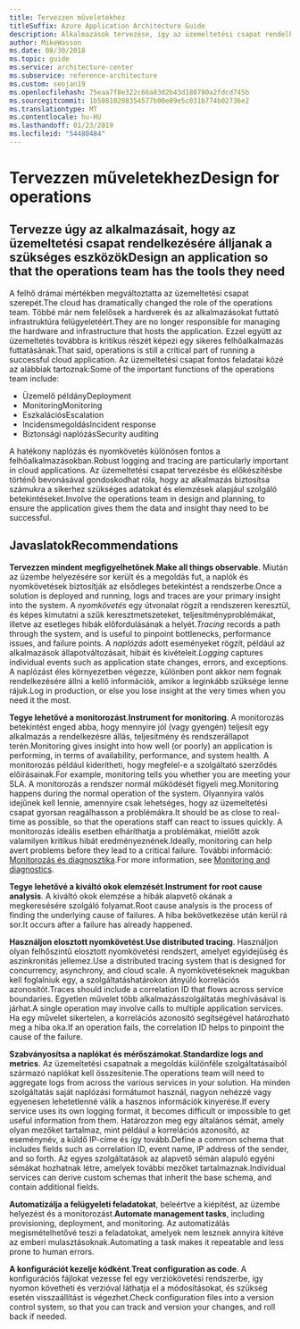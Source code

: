 ```yaml
---
title: Tervezzen műveletekhez
titleSuffix: Azure Application Architecture Guide
description: Alkalmazások tervezése, így az üzemeltetési csapat rendelkezésére álljanak a szükséges eszközök.
author: MikeWasson
ms.date: 08/30/2018
ms.topic: guide
ms.service: architecture-center
ms.subservice: reference-architecture
ms.custom: seojan19
ms.openlocfilehash: 75eaa7f8e322c66a83d2b43d180780a2fdcd745b
ms.sourcegitcommit: 1b50810208354577b00e89e5c031b774b02736e2
ms.translationtype: MT
ms.contentlocale: hu-HU
ms.lasthandoff: 01/23/2019
ms.locfileid: "54480484"
---
```

# <a name="design-for-operations"></a><span data-ttu-id="ea3e4-103">Tervezzen műveletekhez</span><span class="sxs-lookup"><span data-stu-id="ea3e4-103">Design for operations</span></span>

## <a name="design-an-application-so-that-the-operations-team-has-the-tools-they-need"></a><span data-ttu-id="ea3e4-104">Tervezze úgy az alkalmazásait, hogy az üzemeltetési csapat rendelkezésére álljanak a szükséges eszközök</span><span class="sxs-lookup"><span data-stu-id="ea3e4-104">Design an application so that the operations team has the tools they need</span></span>

<span data-ttu-id="ea3e4-105">A felhő drámai mértékben megváltoztatta az üzemeltetési csapat szerepét.</span><span class="sxs-lookup"><span data-stu-id="ea3e4-105">The cloud has dramatically changed the role of the operations team.</span></span> <span data-ttu-id="ea3e4-106">Többé már nem felelősek a hardverek és az alkalmazásokat futtató infrastruktúra felügyeletéért.</span><span class="sxs-lookup"><span data-stu-id="ea3e4-106">They are no longer responsible for managing the hardware and infrastructure that hosts the application.</span></span>  <span data-ttu-id="ea3e4-107">Ezzel együtt az üzemeltetés továbbra is kritikus részét képezi egy sikeres felhőalkalmazás futtatásának.</span><span class="sxs-lookup"><span data-stu-id="ea3e4-107">That said, operations is still a critical part of running a successful cloud application.</span></span> <span data-ttu-id="ea3e4-108">Az üzemeltetési csapat fontos feladatai közé az alábbiak tartoznak:</span><span class="sxs-lookup"><span data-stu-id="ea3e4-108">Some of the important functions of the operations team include:</span></span>

- <span data-ttu-id="ea3e4-109">Üzemelő példány</span><span class="sxs-lookup"><span data-stu-id="ea3e4-109">Deployment</span></span>
- <span data-ttu-id="ea3e4-110">Monitoring</span><span class="sxs-lookup"><span data-stu-id="ea3e4-110">Monitoring</span></span>
- <span data-ttu-id="ea3e4-111">Eszkalációs</span><span class="sxs-lookup"><span data-stu-id="ea3e4-111">Escalation</span></span>
- <span data-ttu-id="ea3e4-112">Incidensmegoldás</span><span class="sxs-lookup"><span data-stu-id="ea3e4-112">Incident response</span></span>
- <span data-ttu-id="ea3e4-113">Biztonsági naplózás</span><span class="sxs-lookup"><span data-stu-id="ea3e4-113">Security auditing</span></span>

<span data-ttu-id="ea3e4-114">A hatékony naplózás és nyomkövetés különösen fontos a felhőalkalmazásokban.</span><span class="sxs-lookup"><span data-stu-id="ea3e4-114">Robust logging and tracing are particularly important in cloud applications.</span></span> <span data-ttu-id="ea3e4-115">Az üzemeltetési csapat tervezésbe és előkészítésbe történő bevonásával gondoskodhat róla, hogy az alkalmazás biztosítsa számukra a sikerhez szükséges adatokat és elemzések alapjául szolgáló betekintéseket.</span><span class="sxs-lookup"><span data-stu-id="ea3e4-115">Involve the operations team in design and planning, to ensure the application gives them the data and insight thay need to be successful.</span></span>  <!-- to do: Link to DevOps checklist -->

## <a name="recommendations"></a><span data-ttu-id="ea3e4-116">Javaslatok</span><span class="sxs-lookup"><span data-stu-id="ea3e4-116">Recommendations</span></span>

<span data-ttu-id="ea3e4-117">**Tervezzen mindent megfigyelhetőnek**.</span><span class="sxs-lookup"><span data-stu-id="ea3e4-117">**Make all things observable**.</span></span> <span data-ttu-id="ea3e4-118">Miután az üzembe helyezésére sor került és a megoldás fut, a naplók és nyomkövetések biztosítják az elsődleges betekintést a rendszerbe.</span><span class="sxs-lookup"><span data-stu-id="ea3e4-118">Once a solution is deployed and running, logs and traces are your primary insight into the system.</span></span> <span data-ttu-id="ea3e4-119">A *nyomkövetés* egy útvonalat rögzít a rendszeren keresztül, és képes kimutatni a szűk keresztmetszeteket, teljesítményproblémákat, illetve az esetleges hibák előfordulásának a helyét.</span><span class="sxs-lookup"><span data-stu-id="ea3e4-119">*Tracing* records a path through the system, and is useful to pinpoint bottlenecks, performance issues, and failure points.</span></span> <span data-ttu-id="ea3e4-120">A *naplózás* adott eseményeket rögzít, például az alkalmazások állapotváltozásait, hibáit és kivételeit.</span><span class="sxs-lookup"><span data-stu-id="ea3e4-120">*Logging* captures individual events such as application state changes, errors, and exceptions.</span></span> <span data-ttu-id="ea3e4-121">A naplózást éles környezetben végezze, különben pont akkor nem fognak rendelkezésére állni a kellő információk, amikor a leginkább szüksége lenne rájuk.</span><span class="sxs-lookup"><span data-stu-id="ea3e4-121">Log in production, or else you lose insight at the very times when you need it the most.</span></span>

<span data-ttu-id="ea3e4-122">**Tegye lehetővé a monitorozást**.</span><span class="sxs-lookup"><span data-stu-id="ea3e4-122">**Instrument for monitoring**.</span></span> <span data-ttu-id="ea3e4-123">A monitorozás betekintést enged abba, hogy mennyire jól (vagy gyengén) teljesít egy alkalmazás a rendelkezésre állás, teljesítmény és rendszerállapot terén.</span><span class="sxs-lookup"><span data-stu-id="ea3e4-123">Monitoring gives insight into how well (or poorly) an application is performing, in terms of availability, performance, and system health.</span></span> <span data-ttu-id="ea3e4-124">A monitorozás például kiderítheti, hogy megfelel-e a szolgáltató szerződés előírásainak.</span><span class="sxs-lookup"><span data-stu-id="ea3e4-124">For example, monitoring tells you whether you are meeting your SLA.</span></span> <span data-ttu-id="ea3e4-125">A monitorozás a rendszer normál működését figyeli meg.</span><span class="sxs-lookup"><span data-stu-id="ea3e4-125">Monitoring happens during the normal operation of the system.</span></span> <span data-ttu-id="ea3e4-126">Olyannyira valós idejűnek kell lennie, amennyire csak lehetséges, hogy az üzemeltetési csapat gyorsan reagálhasson a problémákra.</span><span class="sxs-lookup"><span data-stu-id="ea3e4-126">It should be as close to real-time as possible, so that the operations staff can react to issues quickly.</span></span> <span data-ttu-id="ea3e4-127">A monitorozás ideális esetben elháríthatja a problémákat, mielőtt azok valamilyen kritikus hibát eredményeznének.</span><span class="sxs-lookup"><span data-stu-id="ea3e4-127">Ideally, monitoring can help avert problems before they lead to a critical failure.</span></span> <span data-ttu-id="ea3e4-128">További információ: [Monitorozás és diagnosztika][monitoring].</span><span class="sxs-lookup"><span data-stu-id="ea3e4-128">For more information, see [Monitoring and diagnostics][monitoring].</span></span>

<span data-ttu-id="ea3e4-129">**Tegye lehetővé a kiváltó okok elemzését**.</span><span class="sxs-lookup"><span data-stu-id="ea3e4-129">**Instrument for root cause analysis**.</span></span> <span data-ttu-id="ea3e4-130">A kiváltó okok elemzése a hibák alapvető okának a megkeresésére szolgáló folyamat.</span><span class="sxs-lookup"><span data-stu-id="ea3e4-130">Root cause analysis is the process of finding the underlying cause of failures.</span></span> <span data-ttu-id="ea3e4-131">A hiba bekövetkezése után kerül rá sor.</span><span class="sxs-lookup"><span data-stu-id="ea3e4-131">It occurs after a failure has already happened.</span></span>

<span data-ttu-id="ea3e4-132">**Használjon elosztott nyomkövetést**.</span><span class="sxs-lookup"><span data-stu-id="ea3e4-132">**Use distributed tracing**.</span></span> <span data-ttu-id="ea3e4-133">Használjon olyan felhőszintű elosztott nyomkövetési rendszert, amelyet egyidejűség és aszinkronitás jellemez.</span><span class="sxs-lookup"><span data-stu-id="ea3e4-133">Use a distributed tracing system that is designed for concurrency, asynchrony, and cloud scale.</span></span> <span data-ttu-id="ea3e4-134">A nyomkövetéseknek magukban kell foglalniuk egy, a szolgáltatáshatárokon átnyúló korrelációs azonosítót.</span><span class="sxs-lookup"><span data-stu-id="ea3e4-134">Traces should include a correlation ID that flows across service boundaries.</span></span> <span data-ttu-id="ea3e4-135">Egyetlen művelet több alkalmazásszolgáltatás meghívásával is járhat.</span><span class="sxs-lookup"><span data-stu-id="ea3e4-135">A single operation may involve calls to multiple application services.</span></span> <span data-ttu-id="ea3e4-136">Ha egy művelet sikertelen, a korrelációs azonosító segítségével határozható meg a hiba oka.</span><span class="sxs-lookup"><span data-stu-id="ea3e4-136">If an operation fails, the correlation ID helps to pinpoint the cause of the failure.</span></span>

<span data-ttu-id="ea3e4-137">**Szabványosítsa a naplókat és mérőszámokat**.</span><span class="sxs-lookup"><span data-stu-id="ea3e4-137">**Standardize logs and metrics**.</span></span> <span data-ttu-id="ea3e4-138">Az üzemeltetési csapatnak a megoldás különféle szolgáltatásaiból származó naplókat kell összesítenie.</span><span class="sxs-lookup"><span data-stu-id="ea3e4-138">The operations team will need to aggregate logs from across the various services in your solution.</span></span> <span data-ttu-id="ea3e4-139">Ha minden szolgáltatás saját naplózási formátumot használ, nagyon nehézzé vagy egyenesen lehetetlenné válik a hasznos információk kinyerése.</span><span class="sxs-lookup"><span data-stu-id="ea3e4-139">If every service uses its own logging format, it becomes difficult or impossible to get useful information from them.</span></span> <span data-ttu-id="ea3e4-140">Határozzon meg egy általános sémát, amely olyan mezőket tartalmaz, mint például a korrelációs azonosító, az eseménynév, a küldő IP-címe és így tovább.</span><span class="sxs-lookup"><span data-stu-id="ea3e4-140">Define a common schema that includes fields such as correlation ID, event name, IP address of the sender, and so forth.</span></span> <span data-ttu-id="ea3e4-141">Az egyes szolgáltatások az alapvető sémán alapuló egyéni sémákat hozhatnak létre, amelyek további mezőket tartalmaznak.</span><span class="sxs-lookup"><span data-stu-id="ea3e4-141">Individual services can derive custom schemas that inherit the base schema, and contain additional fields.</span></span>

<span data-ttu-id="ea3e4-142">**Automatizálja a felügyeleti feladatokat**, beleértve a kiépítést, az üzembe helyezést és a monitorozást.</span><span class="sxs-lookup"><span data-stu-id="ea3e4-142">**Automate management tasks**, including provisioning, deployment, and monitoring.</span></span> <span data-ttu-id="ea3e4-143">Az automatizálás megismételhetővé teszi a feladatokat, amelyek nem lesznek annyira kitéve az emberi mulasztásoknak.</span><span class="sxs-lookup"><span data-stu-id="ea3e4-143">Automating a task makes it repeatable and less prone to human errors.</span></span>

<span data-ttu-id="ea3e4-144">**A konfigurációt kezelje kódként**.</span><span class="sxs-lookup"><span data-stu-id="ea3e4-144">**Treat configuration as code**.</span></span> <span data-ttu-id="ea3e4-145">A konfigurációs fájlokat vezesse fel egy verziókövetési rendszerbe, így nyomon követheti és verzióval láthatja el a módosításokat, és szükség esetén visszaállítást is végezhet.</span><span class="sxs-lookup"><span data-stu-id="ea3e4-145">Check configuration files into a version control system, so that you can track and version your changes, and roll back if needed.</span></span>

<!-- links -->

[monitoring]: ../../best-practices/monitoring.md
